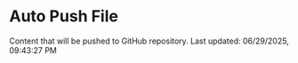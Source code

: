 # Auto Push File

Content that will be pushed to GitHub repository.
Last updated: 06/29/2025, 09:43:27 PM
